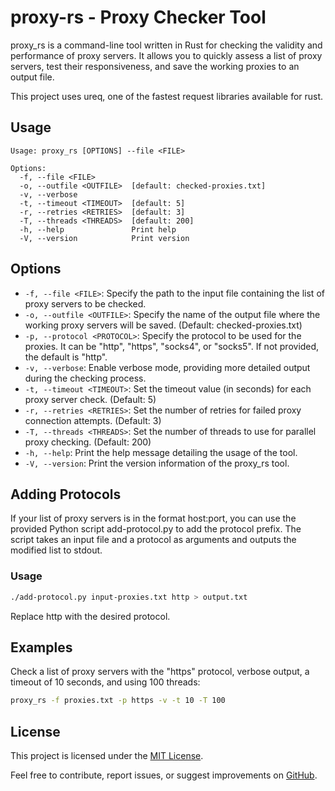 # proxy-rs - Proxy Checker Tool

proxy_rs is a command-line tool written in Rust for checking the validity and performance of proxy servers. It allows you to quickly assess a list of proxy servers, test their responsiveness, and save the working proxies to an output file.

This project uses ureq, one of the fastest request libraries available for rust.

## Usage

```plain
Usage: proxy_rs [OPTIONS] --file <FILE>

Options:
  -f, --file <FILE>
  -o, --outfile <OUTFILE>  [default: checked-proxies.txt]
  -v, --verbose
  -t, --timeout <TIMEOUT>  [default: 5]
  -r, --retries <RETRIES>  [default: 3]
  -T, --threads <THREADS>  [default: 200]
  -h, --help               Print help
  -V, --version            Print version
```

## Options

- `-f, --file <FILE>`: Specify the path to the input file containing the list of proxy servers to be checked.
- `-o, --outfile <OUTFILE>`: Specify the name of the output file where the working proxy servers will be saved. (Default: checked-proxies.txt)
- `-p, --protocol <PROTOCOL>`: Specify the protocol to be used for the proxies. It can be "http", "https", "socks4", or "socks5". If not provided, the default is "http".
- `-v, --verbose`: Enable verbose mode, providing more detailed output during the checking process.
- `-t, --timeout <TIMEOUT>`: Set the timeout value (in seconds) for each proxy server check. (Default: 5)
- `-r, --retries <RETRIES>`: Set the number of retries for failed proxy connection attempts. (Default: 3)
- `-T, --threads <THREADS>`: Set the number of threads to use for parallel proxy checking. (Default: 200)
- `-h, --help`: Print the help message detailing the usage of the tool.
- `-V, --version`: Print the version information of the proxy_rs tool.

## Adding Protocols
If your list of proxy servers is in the format host:port, you can use the provided Python script add-protocol.py to add the protocol prefix. The script takes an input file and a protocol as arguments and outputs the modified list to stdout.

### Usage

```sh
./add-protocol.py input-proxies.txt http > output.txt
```
Replace http with the desired protocol.

## Examples
Check a list of proxy servers with the "https" protocol, verbose output, a timeout of 10 seconds, and using 100 threads:

``` sh
proxy_rs -f proxies.txt -p https -v -t 10 -T 100
```

## License
This project is licensed under the [MIT License](https://mit-license.org).

Feel free to contribute, report issues, or suggest improvements on [GitHub](https://github.com/MidasVanVeen/proxy-rs).
